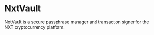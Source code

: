 # NxtVault
NxtVault is a secure passphrase manager and transaction signer for the NXT cryptocurrency platform.
